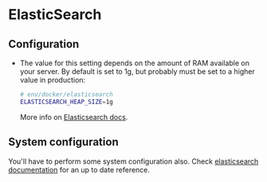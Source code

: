 # ElasticSearch

## Configuration

* The value for this setting depends on the amount of RAM available on your server. By default is set to 1g, but probably must be set to a higher value in production:

    ```bash
    # env/docker/elasticsearch
    ELASTICSEARCH_HEAP_SIZE=1g
    ```

    More info on [Elasticsearch docs](https://www.elastic.co/guide/en/elasticsearch/reference/6.8/heap-size.html).

## System configuration

You'll have to perform some system configuration also. Check [elasticsearch documentation](https://www.elastic.co/guide/en/elasticsearch/reference/6.8/system-config.html) for an up to date reference.
